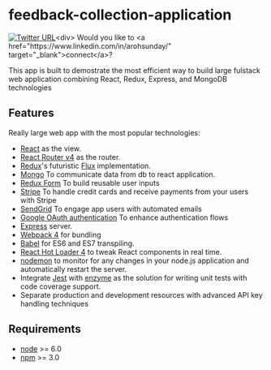 # feedback-collection-application
[![Twitter URL](https://img.shields.io/twitter/url/https/github.com/melitus/redux-form.svg?style=social)](https://twitter.com/intent/tweet?text=With%20@feedback-collection-application,%20I%20can%20build%20my%20iisomorphic%20web%20app%20easily.%20Thanks,%20@Aroh%20Melitus!)<div> Would you like to <a href="https://www.linkedin.com/in/arohsunday/" target="_blank">connect</a>?
</div>

This app is built to demostrate the most efficient way to build large fulstack web application combining React, Redux, Express, and MongoDB technologies 

## Features

Really large web app with the most popular technologies:

* [React](https://facebook.github.io/react/) as the view.
* [React Router v4](https://reacttraining.com/react-router/) as the router.
* [Redux](https://github.com/reactjs/redux)'s futuristic [Flux](https://facebook.github.io/react/blog/2014/05/06/flux.html) implementation.
* [Mongo](https://docs.mongodb.com/) To communicate data from db to react application.
* [Redux Form](https://redux-form.com/7.3.0/docs/gettingstarted.md/) To build reusable user inputs 
* [Stripe](https://stripe.com/docs/api/node/) To handle credit cards and receive payments from your users with Stripe 
* [SendGrid](https://goo.gl/tMkJNL/) To engage app users with automated emails 
* [Google OAuth authentication](https://developers.google.com/actions/identity/oauth2-code-flow/) To enhance authentication flows  
* [Express](https://expressjs.com/) server.
* [Webpack 4](https://webpack.js.org/) for bundling
* [Babel](https://babeljs.io/) for ES6 and ES7 transpiling.
* [React Hot Loader 4](https://github.com/gaearon/react-hot-loader) to tweak React components in real time.
* [nodemon](https://nodemon.io/) to monitor for any changes in your node.js application and automatically restart the server.
* Integrate [Jest](https://facebook.github.io/jest/) with [enzyme](https://github.com/airbnb/enzyme) as the solution for writing unit tests with code coverage support.
* Separate production and development resources with advanced API key handling techniques
## Requirements

* [node](https://nodejs.org/en/) >= 6.0
* [npm](https://www.npmjs.com/) >= 3.0


